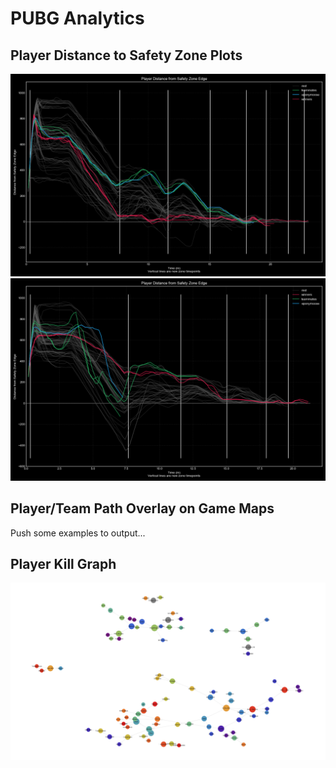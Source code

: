 # PUBG Analytics

## Player Distance to Safety Zone Plots

![Player Distance to Safety Zone Plot 1][d2sz_plot1]
![Player Distance to Safety Zone Plot 2][d2sz_plot2]



## Player/Team Path Overlay on Game Maps
Push some examples to output...


## Player Kill Graph

![Player Kill Graph 1][kg_1]



[d2sz_plot1]: https://raw.githubusercontent.com/rokkuran/pubg-analytics/master/output/distance_from_zone_comparison_68a03b73-8b2f-4f2c-9202-768a5e43d2ea.png
[d2sz_plot2]: https://raw.githubusercontent.com/rokkuran/pubg-analytics/master/output/distance_from_zone_comparison_c8e45743-67ab-4fa8-9d8a-d701d4083a4b.png

[kg_1]: https://raw.githubusercontent.com/rokkuran/pubg-analytics/master/output/pubg_kill_graph_00c10698-6e0a-40f5-8e78-083696d199d8.png


